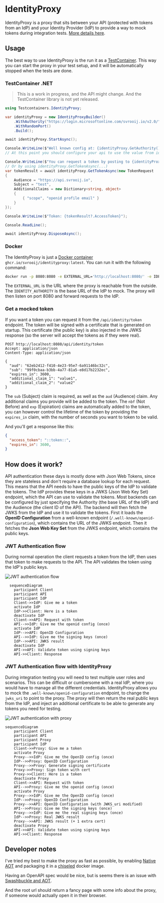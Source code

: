 # IdentityProxy

IdentityProxy is a proxy that sits between your API (protected with tokens from an IdP) and your Identity Provider (IdP) to provide a way to mock tokens during integration tests. [More details here](#how-does-it-work).

## Usage

The best way to use IdentityProxy is the run it as a [TestContainer](https://www.testcontainers.org/). This way you can start the proxy in your test setup, and it will be automatically stopped when the tests are done.

### TestContainer .NET

> This is a work in progress, and the API might change. And the TestContainer library is not yet released.

```csharp
using Testcontainers.IdentityProxy;

var identityProxy = new IdentityProxyBuilder()
    .WithAuthority("https://login.microsoftonline.com/svrooij.io/v2.0/")
    .WithRandomPort()
    .Build();

await identityProxy.StartAsync();

Console.WriteLine($"Well known config at: {identityProxy.GetAuthority()}.well-known/openid-configuration");
// At this point you should configure your api to use the value from identityProxy.GetAuthority() as the authority in the JWT middleware.

Console.WriteLine($"You can request a token by posting to {identityProxy.GetAuthority()}api/identity/token");
// Or by using identityProxy.GetTokenAsync(...)
var tokenResult = await identityProxy.GetTokenAsync(new TokenRequest
{
    Audience = "https://api.svrooij.io",
    Subject = "test",
    AdditionalClaims = new Dictionary<string, object>
    {
        { "scope", "openid profile email" }
    }
});

Console.WriteLine($"Token: {tokenResult?.AccessToken}");

Console.ReadLine();

await identityProxy.DisposeAsync();
```

### Docker

The IdentityProxy is just a [Docker container](https://github.com/svrooij/identityproxy/pkgs/container/identityproxy) `ghcr.io/svrooij/identityproxy:latest`. You can run it with the following command:

```bash
docker run -p 8080:8080 -e EXTERNAL_URL='http://localhost:8080/' -e IDENTITY_AUTHORITY='https://login.microsoftonline.com/svrooij.io/v2.0/' ghcr.io/svrooij/identityproxy:latest
```

The `EXTERNAL_URL` is the URL where the proxy is reachable from the outside. The `IDENTITY_AUTHORITY` is the base URL of the IdP to mock. The proxy will then listen on port 8080 and forward requests to the IdP.

### Get a mocked token

If you want a token you can request it from the `/api/identity/token` endpoint. The token will be signed with a certificate that is generated on startup. This certificate (the public key) is also injected in the JWKS response (so the server will accept the tokens as if they were real).

```http
POST http://localhost:8080/api/identity/token
Accept: application/json
Content-Type: application/json

{
  "aud": "62eb2412-f410-4e23-95e7-6a91146bc32c",
  "sub": "99f0cbaa-b3bb-4a77-81a5-e8d17b2232ec",
  "expires_in": 3600,
  "additional_claim_1": "value1",
  "additional_claim_2": "value2"
}
```

The `sub` (Subject) claim is required, as well as the `aud` (Audience) claim. Any additional claims you provide will be added to the token. The `nbf` (Not Before) and `exp` (Expiration) claims are automatically added to the token, you can however control the lifetime of the token by providing the `expires_in` claim, with the number of seconds you want to token to be valid.

And you'll get a response like this:

```json
{
  "access_token": "::token::",
  "expires_in": 3600,
}
```

## How does it work?

API authentication these days is mostly done with Json Web Tokens, since they are stateless and don't require a database lookup for each request. This means that the API needs to have the public keys of the IdP to validate the tokens. The IdP provides these keys in a JWKS (Json Web Key Set) endpoint, which the API can use to validate the tokens. Most backends can be configured by just specifying the Authority (the base URL of the IdP) and the Audience (the client ID of the API). The backend will then fetch the JWKS from the IdP and use it to validate the tokens. First it loads the **OpenID Configuration** from a well-known endpoint (`/.well-known/openid-configuration`), which contains the URL of the JWKS endpoint. Then it fetches the **Json Web Key Set** from the JWKS endpoint, which contains the public keys.

### JWT Authentication flow

During normal operation the client requests a token from the IdP, then uses that token to make requests to the API. The API validates the token using the IdP's public keys.

![JWT authentication flow](docs/assets/jwt-authentication.svg)

```mermaid
  sequenceDiagram
    participant Client
    participant API
    participant IdP
    Client->>IdP: Give me a token
    activate IdP
    IdP->>Client: Here is a token
    deactivate IdP
    Client->>API: Request with token
    API-->>IdP: Give me the openid config (once)
    activate IdP
    IdP-->>API: OpenID Configuration
    API-->>IdP: Give me the signing keys (once)
    IdP-->>API: JWKS result
    deactivate IdP
    API->>API: Validate token using signing keys
    API->>Client: Response
```

### JWT Authentication flow with IdentityProxy

During integration testing you will need to test multiple user roles and scenarios. This can be difficult or cumbersome with a real IdP, where you would have to manage all the different credentials. IdentityProxy allows you to mock the `.well-known/openid-configuration` endpoint, to change the `jwks_uri` to point to the proxy. The proxy will then return the real public keys from the IdP, and inject an additional certificate to be able to generate any tokens you need for testing.

![JWT authentication with proxy](docs/assets/jwt-authentication-with-proxy.svg)

```mermaid
sequenceDiagram
    participant Client
    participant API
    participant Proxy
    participant IdP
    Client->>Proxy: Give me a token
    activate Proxy
    Proxy-->>IdP: Give me the OpenID config (once)
    IdP-->>Proxy: OpenID Configuration
    Proxy-->>Proxy: Generate signing certificate
    Proxy->>Proxy: Sign token with cert
    Proxy->>Client: Here is a token
    deactivate Proxy
    Client->>API: Request with token
    API-->>Proxy: Give me the openid config (once)
    activate Proxy
    Proxy-->>IdP: Give me the OpenID config (once)
    IdP-->>Proxy: OpenID Configuration
    Proxy-->>API: OpenID Configuration (with JWKS_uri modified)
    API-->>Proxy: Give me the signing keys (once)
    Proxy-->>IdP: Give me the real signing keys (once)
    IdP-->>Proxy: Real JWKS result
    Proxy-->>API: JWKS result (+ 1 extra cert)
    deactivate Proxy
    API->>API: Validate token using signing keys
    API->>Client: Response
```

## Developer notes

I've tried my best to make the proxy as fast as possible, by enabling [Native AOT](https://learn.microsoft.com/aspnet/core/fundamentals/native-aot?view=aspnetcore-8.0&wt.mc_id=SEC-MVP-5004985) and packaging it in a [chiseled](https://devblogs.microsoft.com/dotnet/announcing-dotnet-chiseled-containers/) docker image.

Having an OpenAPI spec would be nice, but is seems there is an issue with [Swashbuckle and AOT](https://github.com/domaindrivendev/Swashbuckle.AspNetCore/commit/61d890c8dcefe292c8c4582670d24c8f6bf90ce7).

And the root url should return a fancy page with some info about the proxy, if someone would actually open it in their browser.
